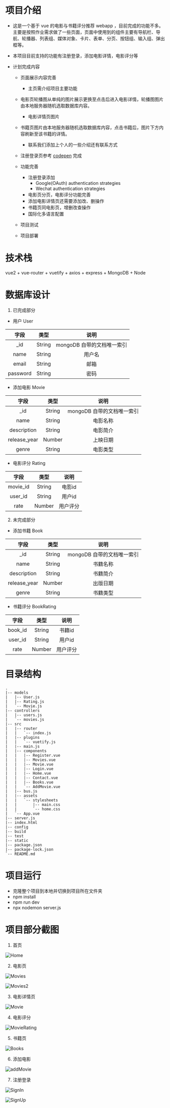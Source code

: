 # 项目介绍

- 这是一个基于 vue 的电影与书籍评分推荐 webapp ，目前完成的功能不多。主要是按照作业需求做了一些页面，页面中使用到的组件主要有导航栏、导航、轮播器、列表组、媒体对象、卡片、表单、分页、按钮组、输入组、弹出框等。

- 本项目目前支持的功能有注册登录，添加电影详情，电影评分等

- 计划完成内容

  - 页面展示内容完善

    - 主页需介绍项目主要功能
  - 电影页轮播图从单纯的图片展示更换至点击后进入电影详情，轮播图图片由本地服务器随机选取数据库内容。
    - 电影详情页图片
  - 书籍页图片由本地服务器随机选取数据库内容，点击书籍后，图片下方内容刷新至该书籍的详情。
    - 联系我们添加上个人的一些介绍还有联系方式
  - 注册登录页参考 [codepen](https://codepen.io/FlorinPop17/pen/vPKWjd) 完成
  - 功能完善
    - 注册登录添加 
      - Google(OAuth) authentication strategies 
      - Wechat authentication strategies 
    - 电影页分页，电影评分功能完善
    - 添加电影详情页还需要添加改、删操作
    - 书籍页同电影页，增删改查操作
    - 国际化多语言配置
  - 项目测试
  - 项目部署

# 技术栈

vue2 + vue-router + vuetify + axios + express + MongoDB + Node

# 数据库设计

1. 已完成部分

- 用户 User

|   字段   |  类型  |            说明            |
| :------: | :----: | :------------------------: |
|   _id    | String | mongoDB 自带的文档唯一索引 |
|   name   | String |           用户名           |
|  email   | String |            邮箱            |
| password | String |            密码            |

- 添加电影 Movie

|     字段     |  类型  |            说明            |
| :----------: | :----: | :------------------------: |
|     _id      | String | mongoDB 自带的文档唯一索引 |
|     name     | String |          电影名称          |
| description  | String |          电影简介          |
| release_year | Number |          上映日期          |
|    genre     | String |          电影类型          |

- 电影评分 Rating

|   字段   |  类型  |   说明   |
| :------: | :----: | :------: |
| movie_id | String |  电影id  |
| user_id  | String |  用户id  |
|   rate   | Number | 用户评分 |

2. 未完成部分

- 添加书籍 Book

|     字段     |  类型  |            说明            |
| :----------: | :----: | :------------------------: |
|     _id      | String | mongoDB 自带的文档唯一索引 |
|     name     | String |          书籍名称          |
| description  | String |          书籍简介          |
| release_year | Number |          出版日期          |
|    genre     | String |          书籍类型          |

- 书籍评分 BookRating

|  字段   |  类型  |   说明   |
| :-----: | :----: | :------: |
| book_id | String |  书籍id  |
| user_id | String |  用户id  |
|  rate   | Number | 用户评分 |



# 目录结构

```
.
|-- models
|   |-- User.js
|   |-- Rating.js
|   `-- Movie.js
|-- controllers
|   |-- users.js
|   `-- movies.js
|-- src
|   |-- router
|   |   `-- index.js
|   |-- plugins
|   |   `-- vuetify.js
|   |-- main.js
|   |-- components
|   |   |-- Register.vue
|   |   |-- Movies.vue
|   |   |-- Movie.vue
|   |   |-- Login.vue
|   |   |-- Home.vue
|   |   |-- Contact.vue
|   |   |-- Books.vue
|   |   `-- AddMovie.vue
|   |-- bus.js
|   |-- assets
|   |   `-- stylesheets
|   |       |-- main.css
|   |       `-- home.css
|   `-- App.vue
|-- server.js
|-- index.html
|-- config
|-- build
|-- test
|-- static
|-- package.json
|-- package-lock.json
`-- README.md
```



# 项目运行

- 克隆整个项目到本地并切换到项目所在文件夹
- npm install
- npm run dev
- npx nodemon server.js

# 项目部分截图

1. 首页

![Home](/Users/kalir/Desktop/README.assets/Home.png)

2. 电影页

![Movies](/Users/kalir/Desktop/README.assets/Movies.png)

![Movies2](/Users/kalir/Desktop/README.assets/Movies2.png)

3. 电影详情页

![Movie](/Users/kalir/Desktop/README.assets/Movie.png)

4. 电影评分

![MovieRating](/Users/kalir/Desktop/README.assets/MovieRating.png)

5. 书籍页

![Books](/Users/kalir/Desktop/README.assets/Books.png)

6. 添加电影

![addMovie](/Users/kalir/Desktop/README.assets/addMovie.png)

7. 注册登录

![SignIn](/Users/kalir/Desktop/README.assets/SignIn.png)

![SignUp](/Users/kalir/Desktop/README.assets/SignUp.png)

